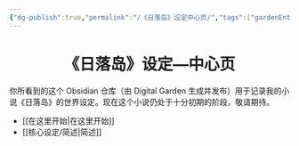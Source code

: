```yaml
---
{"dg-publish":true,"permalink":"/《日落岛》设定中心页/","tags":["gardenEntry"]}
---
```


<h1><center>《日落岛》设定—中心页</center></h1>
你所看到的这个 Obsidian 仓库（由 Digital Garden 生成并发布）用于记录我的小说《日落岛》的世界设定。现在这个小说仍处于十分初期的阶段，敬请期待。

- [[在这里开始\|在这里开始]]
- [[核心设定/简述\|简述]]